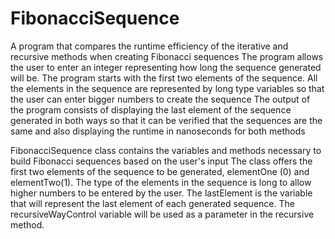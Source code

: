 # FibonacciSequence
A program that compares the runtime efficiency of the iterative and recursive methods when creating Fibonacci sequences
The program allows the user to enter an integer representing how long the sequence
generated will be. The program starts with the first two elements of the sequence. 
All the elements in the sequence are represented by long type variables so that 
the user can enter bigger numbers to create the sequence
The output of the program consists of displaying the last element of the sequence 
generated in both ways so that it can be verified that the sequences are the same 
and also displaying the runtime in nanoseconds for both methods

FibonacciSequence class contains the variables and methods necessary 
to build Fibonacci sequences based on the user's input
The class offers the first two elements of the sequence to be generated, elementOne (0) and elementTwo(1). The 
type of the elements in the sequence is long to allow higher numbers to be entered by the user. The lastElement 
is the variable that will represent the last element of each generated sequence. The recursiveWayControl variable will
be used as a parameter in the recursive method. 	 
